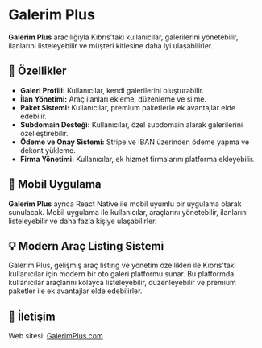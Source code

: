 # Galerim Plus

**Galerim Plus** aracılığıyla Kıbrıs'taki kullanıcılar, galerilerini yönetebilir, ilanlarını listeleyebilir ve müşteri kitlesine daha iyi ulaşabilirler.

## 🎯 Özellikler

- **Galeri Profili:** Kullanıcılar, kendi galerilerini oluşturabilir.
- **İlan Yönetimi:** Araç ilanları ekleme, düzenleme ve silme.
- **Paket Sistemi:** Kullanıcılar, premium paketlerle ek avantajlar elde edebilir.
- **Subdomain Desteği:** Kullanıcılar, özel subdomain alarak galerilerini özelleştirebilir.
- **Ödeme ve Onay Sistemi:** Stripe ve IBAN üzerinden ödeme yapma ve dekont yükleme.
- **Firma Yönetimi:** Kullanıcılar, ek hizmet firmalarını platforma ekleyebilir.

## 📱 Mobil Uygulama

**Galerim Plus** ayrıca React Native ile mobil uyumlu bir uygulama olarak sunulacak. Mobil uygulama ile kullanıcılar, araçlarını yönetebilir, ilanlarını listeleyebilir ve daha fazla kişiye ulaşabilirler.

## 💡 Modern Araç Listing Sistemi

Galerim Plus, gelişmiş araç listing ve yönetim özellikleri ile Kıbrıs'taki kullanıcılar için modern bir oto galeri platformu sunar. Bu platformda kullanıcılar araçlarını kolayca listeleyebilir, düzenleyebilir ve premium paketler ile ek avantajlar elde edebilirler.

## 🔗 İletişim

Web sitesi: [GalerimPlus.com](http://www.galerimplus.com)

